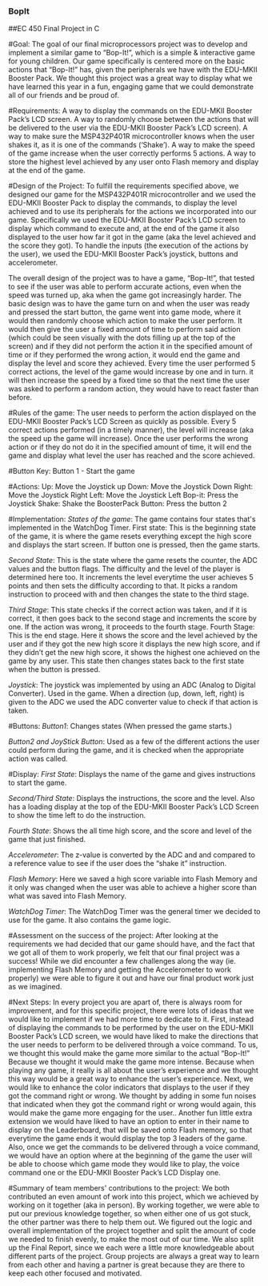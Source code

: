 ### BopIt
##EC 450 Final Project in C


#Goal: 
The goal of our final microprocessors project was to develop and implement a similar game to “Bop-It!”, which is a simple & interactive game for young children. Our game specifically is centered more on the basic actions that “Bop-It!” has, given the peripherals we have with the EDU-MKII Booster Pack. We thought this project was a great way to display what we have learned this year in a fun, engaging game that we could demonstrate all of our friends and be proud of.

#Requirements:
A way to display the commands on the EDU-MKII Booster Pack’s LCD screen.
A way to randomly choose between the actions that will be delivered to the user via the EDU-MKII Booster Pack’s LCD screen).
A way to make sure the MSP432P401R microcontroller knows when the user shakes it, as it is one of the commands (‘Shake’).
A way to make the speed of the game increase when the user correctly performs 5 actions.
A way to store the highest level achieved by any user onto Flash memory and display at the end of the game.

#Design of the Project: 
To fulfill the requirements specified above, we designed our game for the MSP432P401R microcontroller and we used the EDU-MKII Booster Pack to display the commands, to display the level achieved and to use its peripherals for the actions we incorporated into our game. Specifically we used the EDU-MKII Booster Pack’s LCD screen to display which command to execute and, at the end of the game it also displayed to the user how far it got in the game (aka the level achieved and the score they got).  To handle the inputs (the execution of the actions by the user),  we used the EDU-MKII Booster Pack’s joystick, buttons and accelerometer.

The overall design of the project was to have a game, “Bop-It!”, that tested to see if the user was able to perform accurate actions, even when the speed was turned up, aka when the game got increasingly harder. The basic design was to have the game turn on and when the user was ready and pressed the start button, the game went into game mode, where it would then randomly choose which action to make the user perform. It would then give the user a fixed amount of time to perform said action (which could be seen visually with the dots filling up at the top of the screen) and if they did not perform the action it in the specified amount of time or if they performed the wrong action, it would end the game and display the level and score they achieved. Every time the user performed 5 correct actions, the level of the game would increase by one and in turn. it will then increase the speed by a fixed time so that the next time the user was asked to perform a random action, they would have to react faster than before.


#Rules of the game: 
The user needs to perform the action displayed on the EDU-MKII Booster Pack’s LCD Screen as quickly as possible.
Every 5 correct actions performed (in a timely manner), the level will increase (aka the speed up the game will increase).
Once the user performs the wrong action or if they do not do it in the specified amount of time, it will end the game and display what level the user has reached and the score achieved.


#Button Key:
Button 1 - Start the game

#Actions:
Up: 	    Move the Joystick up
Down:    Move the Joystick Down
Right:     Move the Joystick Right
Left:	   Move the Joystick Left
Bop-it:    Press the Joystick
Shake:   Shake the BoosterPack
Button:   Press the button 2


#Implementation: 
*States of the game*: The game contains four states that's implemented in the WatchDog Timer. 
First state: This is the beginning state of the game, it is where the game resets everything except the high score and displays the start screen. If button one is pressed, then the game starts.

*Second State*: This is the state where the game resets the counter, the ADC values and the button flags. The difficulty and the level of the player is determined here too. It increments the level everytime the user achieves 5 points and then sets the difficulty according to that. It picks a random instruction to proceed with and then changes the state to the third stage.

*Third Stage*: This state checks if the correct action was taken, and if it is correct, it then goes back to the second stage and increments the score by one. If the action was wrong,  it proceeds to the fourth stage.
Fourth Stage: This is the end stage. Here it shows the score and the level achieved by the user and if they got the new high score it displays the new high score, and if they didn’t get the new high score, it shows the highest one achieved on the game by any user. This state then changes states back to the first state when the button is pressed.

*Joystick*: 
The joystick was implemented by using an ADC (Analog to Digital Converter). Used in the game. When a direction (up, down, left, right) is given to the ADC we used the ADC converter value to check if that action is taken.

#Buttons:
*Button1*: Changes states (When pressed the game starts.)

*Button2 and JoyStick Button*: Used as a few of the different actions the user could perform during the game, and it is checked when the appropriate action was called.

#Display:
*First State*: Displays the name of the game and gives instructions to start the game.

*Second/Third State*: Displays the instructions, the score and the level. Also has a loading display at the top of the EDU-MKII Booster Pack’s LCD Screen to show the time left to do the instruction.

*Fourth State*: Shows the all time high score, and the score and level of the game that just finished.

*Accelerometer*:
The z-value is converted by the ADC and and compared to a reference value to see if the user does the “shake it” instruction.

*Flash Memory*:
Here we saved a high score variable into Flash Memory and it only was changed when the user was able to achieve a higher score than what was saved into Flash Memory.

*WatchDog Timer*:
The WatchDog Timer was the general timer we decided to use for the game. It also contains the game logic.




#Assessment on the success of the project: 
After looking at the requirements we had decided that our game should have, and the fact that we got all of them to work properly, we felt that our final project was a success! While we did encounter a few challenges along the way (ie. implementing Flash Memory and getting the Accelerometer to work properly) we were able to figure it out and have our final product work just as we imagined.


#Next Steps: 
In every project you are apart of, there is always room for improvement, and for this specific project, there were lots of ideas that we would like to implement if we had more time to dedicate to it. 
First, instead of displaying the commands to be performed by the user on the EDU-MKII Booster Pack’s LCD screen, we would have liked to make the directions that the user needs to perform to be delivered through a voice command. To us, we thought this would make the game more similar to the actual “Bop-It!” Because we thought it would make the game more intense. Because when playing any game, it really is all about the user’s experience and we thought this way would be a great way to enhance the user’s experience. 
Next, we would like to enhance the color indicators that displays to the user if they got the command right or wrong. We thought by adding in some fun noises that indicated when they got the command right or wrong would again, this would make the game more engaging for the user.. 
Another fun little extra extension we would have liked to have an option to enter in their name to display on the Leaderboard, that will be saved onto Flash memory, so that everytime the game ends it would display the top 3 leaders of the game. 
Also, once we get the commands to be delivered through a voice command, we would have an option where at the beginning of the game the user will be able to choose which game mode they would like to play, the voice command one or the EDU-MKII Booster Pack’s LCD Display one. 



#Summary of team members' contributions to the project: 
We both contributed an even amount of work into this project, which we achieved by working on it together (aka in person). By working together, we were able to put our previous knowledge together, so when either one of us got stuck, the other partner was there to help them out. We figured out the logic and overall implementation of the project together and split the amount of code we needed to finish evenly, to make the most out of our time. We also split up the Final Report, since we each were a little more knowledgeable about different parts of the project. Group projects are always a great way to learn from each other and having a partner is great because they are there to keep each other focused and motivated. 
